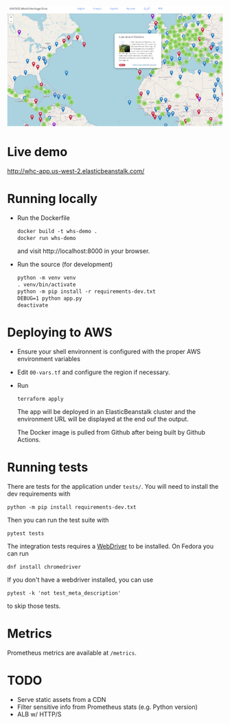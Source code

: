![This should be a screenshot.](images/map.jpg)


# Live demo

http://whc-app.us-west-2.elasticbeanstalk.com/

# Running locally

- Run the Dockerfile

  ```
  docker build -t whs-demo .
  docker run whs-demo
  ```

  and visit http://localhost:8000 in your browser.

- Run the source (for development)

  ```
  python -m venv venv
  . venv/bin/activate
  python -m pip install -r requirements-dev.txt
  DEBUG=1 python app.py
  deactivate
  ```

# Deploying to AWS

- Ensure your shell environnent is configured with the proper AWS environment variables
- Edit `00-vars.tf` and configure the region if necessary. 
- Run

  ```
  terraform apply
  ```
  
  The app will be deployed in an ElasticBeanstalk cluster and the 
  environment URL will be displayed at the end ouf the output.

  The Docker image is pulled from Github after being built by Github Actions.

# Running tests

There are tests for the application under `tests/`. You will need to install the dev
requirements with

```
python -m pip install requirements-dev.txt
```

Then you can run the test suite with

```
pytest tests
```

The integration tests requires a [WebDriver](https://www.selenium.dev/documentation/webdriver/) to be installed. On 
Fedora you can run

```
dnf install chromedriver
```

If you don't have a webdriver installed, you can use 

```
pytest -k 'not test_meta_description'
```

to skip those tests.

# Metrics

Prometheus metrics are available at `/metrics`.

# TODO

- Serve static assets from a CDN
- Filter sensitive info from Prometheus stats (e.g. Python version)
- ALB w/ HTTP/S